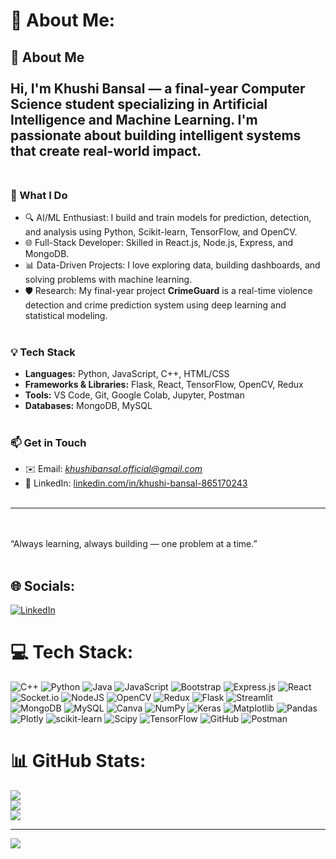 # 💫 About Me:
## 👋 About Me<br><br>Hi, I'm Khushi Bansal — a final-year Computer Science student specializing in Artificial Intelligence and Machine Learning. I'm passionate about building intelligent systems that create real-world impact.<br><br>
### 🚀 What I Do<br>
- 🔍 AI/ML Enthusiast: I build and train models for prediction, detection, and analysis using Python, Scikit-learn, TensorFlow, and OpenCV.<br>
- 🌐 Full-Stack Developer: Skilled in React.js, Node.js, Express, and MongoDB.<br>
- 📊 Data-Driven Projects: I love exploring data, building dashboards, and solving problems with machine learning.<br>
- 🛡️ Research: My final-year project **CrimeGuard** is a real-time violence detection and crime prediction system using deep learning and statistical modeling.<br><br>
### 💡 Tech Stack<br>
- **Languages:** Python, JavaScript, C++, HTML/CSS<br>
- **Frameworks & Libraries:** Flask, React, TensorFlow, OpenCV, Redux<br>
- **Tools:** VS Code, Git, Google Colab, Jupyter, Postman<br>
- **Databases:** MongoDB, MySQL<br><br>
### 📫 Get in Touch<br>
- ✉️ Email: *khushibansal.official@gmail.com*<br>
- 🔗 LinkedIn: [linkedin.com/in/khushi-bansal-865170243](https://www.linkedin.com/in/khushi-bansal-865170243/)<br><br>
---
<br><br>
“Always learning, always building — one problem at a time.”<br><br>


## 🌐 Socials:
[![LinkedIn](https://img.shields.io/badge/LinkedIn-%230077B5.svg?logo=linkedin&logoColor=white)](https://linkedin.com/in/https://www.linkedin.com/in/khushi-bansal-865170243/) 

# 💻 Tech Stack:
![C++](https://img.shields.io/badge/c++-%2300599C.svg?style=for-the-badge&logo=c%2B%2B&logoColor=white) ![Python](https://img.shields.io/badge/python-3670A0?style=for-the-badge&logo=python&logoColor=ffdd54) ![Java](https://img.shields.io/badge/java-%23ED8B00.svg?style=for-the-badge&logo=openjdk&logoColor=white) ![JavaScript](https://img.shields.io/badge/javascript-%23323330.svg?style=for-the-badge&logo=javascript&logoColor=%23F7DF1E) ![Bootstrap](https://img.shields.io/badge/bootstrap-%238511FA.svg?style=for-the-badge&logo=bootstrap&logoColor=white) ![Express.js](https://img.shields.io/badge/express.js-%23404d59.svg?style=for-the-badge&logo=express&logoColor=%2361DAFB) ![React](https://img.shields.io/badge/react-%2320232a.svg?style=for-the-badge&logo=react&logoColor=%2361DAFB) ![Socket.io](https://img.shields.io/badge/Socket.io-black?style=for-the-badge&logo=socket.io&badgeColor=010101) ![NodeJS](https://img.shields.io/badge/node.js-6DA55F?style=for-the-badge&logo=node.js&logoColor=white) ![OpenCV](https://img.shields.io/badge/opencv-%23white.svg?style=for-the-badge&logo=opencv&logoColor=white) ![Redux](https://img.shields.io/badge/redux-%23593d88.svg?style=for-the-badge&logo=redux&logoColor=white) ![Flask](https://img.shields.io/badge/flask-%23000.svg?style=for-the-badge&logo=flask&logoColor=white) ![Streamlit](https://img.shields.io/badge/Streamlit-%23FE4B4B.svg?style=for-the-badge&logo=streamlit&logoColor=white) ![MongoDB](https://img.shields.io/badge/MongoDB-%234ea94b.svg?style=for-the-badge&logo=mongodb&logoColor=white) ![MySQL](https://img.shields.io/badge/mysql-4479A1.svg?style=for-the-badge&logo=mysql&logoColor=white) ![Canva](https://img.shields.io/badge/Canva-%2300C4CC.svg?style=for-the-badge&logo=Canva&logoColor=white) ![NumPy](https://img.shields.io/badge/numpy-%23013243.svg?style=for-the-badge&logo=numpy&logoColor=white) ![Keras](https://img.shields.io/badge/Keras-%23D00000.svg?style=for-the-badge&logo=Keras&logoColor=white) ![Matplotlib](https://img.shields.io/badge/Matplotlib-%23ffffff.svg?style=for-the-badge&logo=Matplotlib&logoColor=black) ![Pandas](https://img.shields.io/badge/pandas-%23150458.svg?style=for-the-badge&logo=pandas&logoColor=white) ![Plotly](https://img.shields.io/badge/Plotly-%233F4F75.svg?style=for-the-badge&logo=plotly&logoColor=white) ![scikit-learn](https://img.shields.io/badge/scikit--learn-%23F7931E.svg?style=for-the-badge&logo=scikit-learn&logoColor=white) ![Scipy](https://img.shields.io/badge/SciPy-%230C55A5.svg?style=for-the-badge&logo=scipy&logoColor=%white) ![TensorFlow](https://img.shields.io/badge/TensorFlow-%23FF6F00.svg?style=for-the-badge&logo=TensorFlow&logoColor=white) ![GitHub](https://img.shields.io/badge/github-%23121011.svg?style=for-the-badge&logo=github&logoColor=white) ![Postman](https://img.shields.io/badge/Postman-FF6C37?style=for-the-badge&logo=postman&logoColor=white)
# 📊 GitHub Stats:
![](https://github-readme-stats.vercel.app/api?username=khushibansal11&theme=shadow_green&hide_border=false&include_all_commits=false&count_private=false)<br/>
![](https://nirzak-streak-stats.vercel.app/?user=khushibansal11&theme=shadow_green&hide_border=false)<br/>
![](https://github-readme-stats.vercel.app/api/top-langs/?username=khushibansal11&theme=shadow_green&hide_border=false&include_all_commits=false&count_private=false&layout=compact)

---
[![](https://visitcount.itsvg.in/api?id=khushibansal11&icon=0&color=0)](https://visitcount.itsvg.in)

<!-- Proudly created with GPRM ( https://gprm.itsvg.in ) -->
